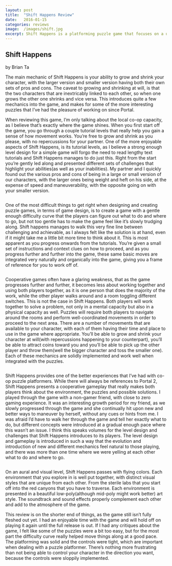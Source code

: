 ```yaml
---
layout: post
title:  "Shift Happens Review"
date:   2016-01-15
categories: reviews
image:  /images/shift.jpg
excerpt: Shift Happens is a platforming puzzle game that focuses on a unique mechanic in order to to challenge the player and tickle their brain.  While there are single and multiplayer modes, the game shines when play in a local co-op fashion.
---
```

## Shift Happens

by Brian Ta

The main mechanic of Shift Happens is your ability to grow and shrink your character, with the larger version and smaller version having both their own sets of pros and cons.  The caveat to growing and shrinking at will, is that the two characters that are inextricably linked to each other, so when one grows the other one shrinks and vice versa.  This introduces quite a few mechanics into the game, and makes for some of the more interesting puzzles that I’ve had the pleasure of working on since Portal.

When reviewing this game, I’m only talking about the local co-op capacity, as I believe that’s exactly where the game shines.  When you first start off the game, you go through a couple tutorial levels that really help you gain a sense of how movement works.  You’re free to grow and shrink as you please, with no repercussions for your partner.  One of the more enjoyable aspects of Shift Happens, is its tutorial levels, as I believe a strong enough level design for a simple game will forgo the need to read lengthy text tutorials and Shift Happens manages to do just this.  Right from the start you’re gently led along and presented different sets of challenges that highlight your abilities(as well as your inabilities).  My partner and I quickly found out the various pros and cons of being in a large or small version of our characters, with the larger ones being weight and heft on his side, at the expense of speed and maneuverability, with the opposite going on with your smaller version.

<img class="gfyitem" data-id="HonoredBaggyGuineafowl" />

One of the most difficult things to get right when designing and creating puzzle games, in terms of game design, is to create a game with a gentle enough difficulty curve that the players can figure out what to do and where to go, but not too gentle has to make the game feel like it’s slowly trudging along.  Shift happens manages to walk this very fine line between challenging and achievable, as I always felt like the solution is at hand, even if it might take me a little bit more time to think about it.  This is most apparent as you progress onwards from the tutorials.  You’re given a small set of instructions and context clues on how to proceed, and as you progress further and further into the game, these same basic moves are integrated very naturally and organically into the game, giving you a frame of reference for you to work off of.

<img class="gfyitem" data-id="KeenAllArabianwildcat" />

Cooperative games often have a glaring weakness, that as the game progresses further and further, it becomes less about working together and using both players together, as it is one person that does the majority of the work, while the other player walks around and a room toggling different switches.  This is not the case in Shift Happens.  Both players will work together to solve a problem, not only in a mental capacity but also in a physical capacity as well.  Puzzles will require both players to navigate around the rooms and perform well-coordinated movements in order to proceed to the next area.  There are a number of movements that are available to your character, with each of them having their time and place to use in the game where appropriate.  You’ll be able to grow and shrink your character at will(with repercussions happening to your counterpart), you’ll be able to attract coins toward you and you’ll be able to pick up the other player and throw them(well the bigger character and toss the smaller one).  Each of these mechanics are solidly implemented and work well when integrated with the puzzles.

<img class="gfyitem" data-id="EachSardonicGallinule" />

Shift Happens provides one of the better experiences that I’ve had with co-op puzzle platformers.  While there will always be references to Portal 2, Shift Happens presents a cooperative gameplay that really makes both players think about the environment, the puzzles and possible solutions.  I played through the game with a non-gamer friend, with close to zero gaming experience. It was an interesting growth period for my friend, as we slowly progressed through the game and she continually hit upon new and better ways to maneuver by herself, without any cues or hints from me.  I was afraid I’d have to walk her through the game and tell her exactly what to do, but different concepts were introduced at a gradual enough pace where this wasn’t an issue.  I think this speaks volumes for the level design and challenges that Shift Happens introduces to its players.  The level design and gameplay is introduced in such a way that the evolution and introduction of new and different mechanics feel natural to those playing, and there was more than one time where we were yelling at each other what to do and where to go.

<img class="gfyitem" data-id="OddSeparateBlowfish" />

On an aural and visual level, Shift Happens passes with flying colors.  Each environment that you explore in is well put together, with distinct visual styles that are unique from each other.  From the sterile labs that you start off into the red canyons that you have to traverse.  Each environment is presented in a beautiful low-poly(although mid-poly might work better) art style.  The soundtrack and sound effects properly complement each other and add to the atmosphere of the game.

This review is on the shorter end of things, as the game still isn’t fully fleshed out yet.  I had an enjoyable time with the game and will hold off on playing it again until the full release is out.  If I had any critiques about the game, I felt like some of the puzzles were a bit too easy, but for the most part the difficulty curve really helped move things along at a good pace.  The platforming was solid and the controls were tight, which are important when dealing with a puzzle platformer.  There’s nothing more frustrating than not being able to control your character in the direction you want, because the controls were sloppily implemented.





















